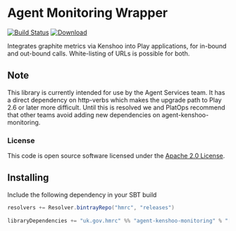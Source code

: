 # Agent Monitoring Wrapper

[![Build Status](https://travis-ci.org/hmrc/agent-kenshoo-monitoring.svg?branch=master)](https://travis-ci.org/hmrc/agent-kenshoo-monitoring) [ ![Download](https://api.bintray.com/packages/hmrc/releases/agent-kenshoo-monitoring/images/download.svg) ](https://bintray.com/hmrc/releases/agent-kenshoo-monitoring/_latestVersion)

Integrates graphite metrics via Kenshoo into Play applications, for in-bound and out-bound calls. 
White-listing of URLs is possible for both.

## Note

This library is currently intended for use by the Agent Services team.
It has a direct dependency on http-verbs which makes the upgrade path to Play 2.6 or later more difficult.
Until this is resolved we and PlatOps recommend that other teams avoid adding new dependencies on agent-kenshoo-monitoring.

### License

This code is open source software licensed under the [Apache 2.0 License]("http://www.apache.org/licenses/LICENSE-2.0.html").

## Installing
 
Include the following dependency in your SBT build
 
``` scala
resolvers += Resolver.bintrayRepo("hmrc", "releases")
 
libraryDependencies += "uk.gov.hmrc" %% "agent-kenshoo-monitoring" % "[INSERT-VERSION]"
```
